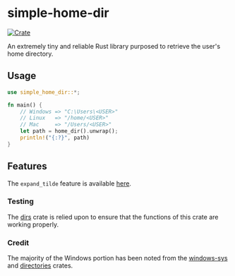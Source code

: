 # simple-home-dir
[![Crate](https://img.shields.io/crates/v/simple-home-dir.svg)](https://crates.io/crates/simple-home-dir)

An extremely tiny and reliable Rust library purposed to retrieve the user's home directory.

## Usage
```rust
use simple_home_dir::*;

fn main() {
    // Windows => "C:\Users\<USER>"
    // Linux   => "/home/<USER>"
    // Mac     => "/Users/<USER>"
    let path = home_dir().unwrap();
    println!("{:?}", path)
}
```

## Features
The `expand_tilde` feature is available [here](https://crates.io/crates/simple-expand-tilde).

### Testing
The [dirs](https://crates.io/crates/dirs) crate is relied upon to ensure that the functions of this crate are working properly.

### Credit
The majority of the Windows portion has been noted from the [windows-sys](https://crates.io/crates/windows-sys) and [directories](https://crates.io/crates/directories) crates.
